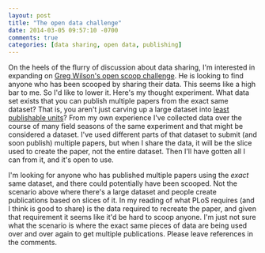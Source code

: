 ```yaml
---
layout: post
title: "The open data challenge"
date: 2014-03-05 09:57:10 -0700
comments: true
categories: [data sharing, open data, publishing]
---
```


On the heels of the flurry of discussion about data sharing, I'm interested in expanding on [Greg Wilson's open scoop challenge](http://software-carpentry.org/blog/2014/02/open-scoop-challenge.html).  He is looking to find anyone who has been scooped by sharing their data.  This seems like a high bar to me.  So I'd like to lower it. Here's my thought experiment.  What data set exists that you can publish multiple papers from the exact same dataset? That is, you aren't just carving up a large dataset into [least publishable units](http://scientopia.org/blogs/drugmonkey/2009/01/22/repost-thoughts-on-the-least-publishable-unit/)? <!--more--> From my own experience I've collected data over the course of many field seasons of the same experiment and that might be considered a dataset. I've used different parts of that dataset to submit (and soon publish) multiple papers, but when I share the data, it will be the slice used to create the paper, not the entire dataset.  Then I'll have gotten all I can from it, and it's open to use.

I'm looking for anyone who has published multiple papers using the *exact* same dataset, and there could potentially have been scooped. Not the scenario above where there's a large dataset and people create publications based on slices of it.  In my reading of what PLoS requires (and I think is good to share) is the data required to recreate the paper,  and given that requirement it seems like it'd be hard to scoop anyone.  I'm just not sure what the scenario is where the exact same pieces of data are being used over and over again to get multiple publications.  Please leave references in the comments.
